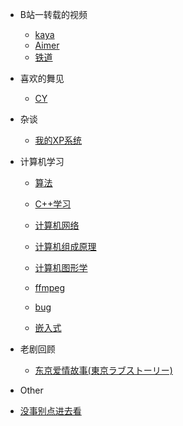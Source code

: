 - B站一转载的视频

  - [kaya](bilibili_videos/kaya.md)
  - [Aimer](Aimer/Aimer.md)
  - [铁道](Railway/Railway.md)
- 喜欢的舞见
  - [CY](CY/CY.md)
- 杂谈
  - [我的XP系统](xp/xp.md)
- 计算机学习

  - [算法](algorithm/algorithm.md)

  - [C++学习](cpp/cpp_learning.md)
  - [计算机网络](computer_network/computer_network.md)
  - [计算机组成原理](Principles_of_Computer_Organization/Principles_of_Computer_Organization.md)
  - [计算机图形学](Computer_graphics/Computer_graphics.md)
  - [ffmpeg](ffmpeg/ffmpeg.md)
  - [bug](bug/bug.md)
  - [嵌入式](Embedded/Embedded.md)
- 老剧回顾
  - [东京爱情故事(東京ラブストーリー)](oldshow/oldmemory.md)
- Other
 - [没事别点进去看](link/link.md)

